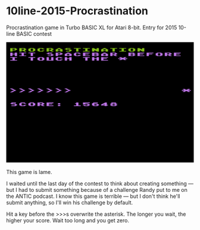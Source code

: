 # 10line-2015-Procrastination
Procrastination game in Turbo BASIC XL for Atari 8-bit. Entry for 2015 10-line BASIC contest

![screenshot](procrastination.png)

This game is lame.
 
I waited until the last day of the contest to think about creating something — but I had to submit something because of a challenge Randy put to me on the ANTIC podcast. I know this game is terrible — but I don't think he'll submit anything, so I'll win his challenge by default.
 
Hit a key before the >>>s overwrite the asterisk. The longer you wait, the higher your score. Wait too long and you get zero.
